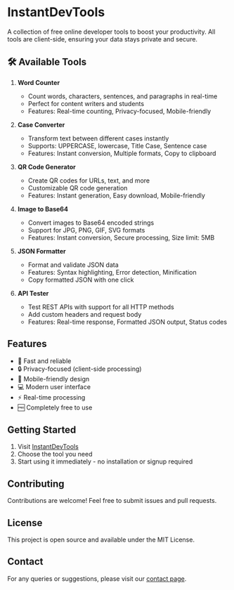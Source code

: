 # InstantDevTools

A collection of free online developer tools to boost your productivity. All tools are client-side, ensuring your data stays private and secure.

## 🛠️ Available Tools

1. **Word Counter**

   - Count words, characters, sentences, and paragraphs in real-time
   - Perfect for content writers and students
   - Features: Real-time counting, Privacy-focused, Mobile-friendly

2. **Case Converter**

   - Transform text between different cases instantly
   - Supports: UPPERCASE, lowercase, Title Case, Sentence case
   - Features: Instant conversion, Multiple formats, Copy to clipboard

3. **QR Code Generator**

   - Create QR codes for URLs, text, and more
   - Customizable QR code generation
   - Features: Instant generation, Easy download, Mobile-friendly

4. **Image to Base64**

   - Convert images to Base64 encoded strings
   - Support for JPG, PNG, GIF, SVG formats
   - Features: Instant conversion, Secure processing, Size limit: 5MB

5. **JSON Formatter**

   - Format and validate JSON data
   - Features: Syntax highlighting, Error detection, Minification
   - Copy formatted JSON with one click

6. **API Tester**
   - Test REST APIs with support for all HTTP methods
   - Add custom headers and request body
   - Features: Real-time response, Formatted JSON output, Status codes

## Features

- 🚀 Fast and reliable
- 🔒 Privacy-focused (client-side processing)
- 📱 Mobile-friendly design
- 💻 Modern user interface
- ⚡ Real-time processing
- 🆓 Completely free to use

## Getting Started

1. Visit [InstantDevTools](https://ranjitkumarsah.github.io/InstantDevTools/)
2. Choose the tool you need
3. Start using it immediately - no installation or signup required

## Contributing

Contributions are welcome! Feel free to submit issues and pull requests.

## License

This project is open source and available under the MIT License.

## Contact

For any queries or suggestions, please visit our [contact page](https://ranjitkumarsah.github.io/InstantDevTools/contact/).
